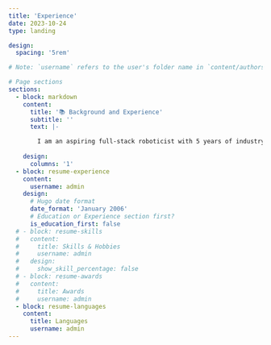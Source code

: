 ```yaml
---
title: 'Experience'
date: 2023-10-24
type: landing

design:
  spacing: '5rem'

# Note: `username` refers to the user's folder name in `content/authors/`

# Page sections
sections:
  - block: markdown
    content:
      title: '📚 Background and Experience'
      subtitle: ''
      text: |-

        I am an aspiring full-stack roboticist with 5 years of industry work experience. Since my undergraduate studies, I have been exploring the world of robotics. With a B.Tech in mechatronics engineering and MSc by research (MRes) in robotics, I had worked in different areas of robotics research namely aerial robotics, marine robotics, continuum robotics and human-robot interaction. Lately I have been focusing on motion planning and control for robotics manipulation.
        
    design:
      columns: '1'
  - block: resume-experience
    content:
      username: admin
    design:
      # Hugo date format
      date_format: 'January 2006'
      # Education or Experience section first?
      is_education_first: false
  # - block: resume-skills
  #   content:
  #     title: Skills & Hobbies
  #     username: admin
  #   design:
  #     show_skill_percentage: false
  # - block: resume-awards
  #   content:
  #     title: Awards
  #     username: admin
  - block: resume-languages
    content:
      title: Languages
      username: admin
---
```

